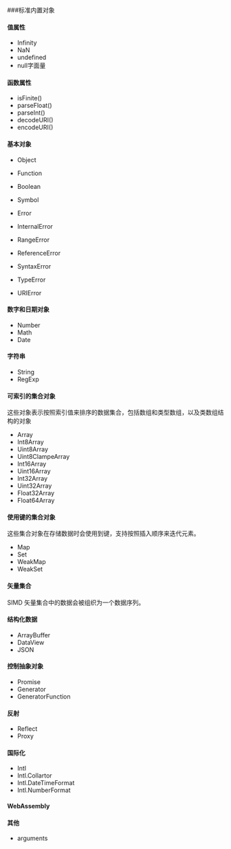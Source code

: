 ###标准内置对象
#### 值属性
- Infinity
- NaN
- undefined
- null字面量

#### 函数属性
- isFinite()
- parseFloat()
- parseInt()
- decodeURI()
- encodeURI()

#### 基本对象
- Object
- Function
- Boolean
- Symbol

- Error
- InternalError
- RangeError
- ReferenceError
- SyntaxError
- TypeError
- URIError

#### 数字和日期对象
- Number
- Math
- Date

#### 字符串
- String
- RegExp

#### 可索引的集合对象
这些对象表示按照索引值来排序的数据集合，包括数组和类型数组，以及类数组结构的对象
- Array
- Int8Array
- Uint8Array
- Uint8ClampeArray
- Int16Array
- Uint16Array
- Int32Array
- Uint32Array
- Float32Array
- Float64Array

#### 使用键的集合对象
这些集合对象在存储数据时会使用到键，支持按照插入顺序来迭代元素。
- Map
- Set
- WeakMap
- WeakSet

#### 矢量集合
SIMD 矢量集合中的数据会被组织为一个数据序列。

#### 结构化数据
- ArrayBuffer
- DataView
- JSON

#### 控制抽象对象
- Promise
- Generator
- GeneratorFunction

#### 反射
- Reflect
- Proxy

#### 国际化
- Intl
- Intl.Collartor
- Intl.DateTimeFormat
- Intl.NumberFormat

#### WebAssembly

#### 其他

- arguments
